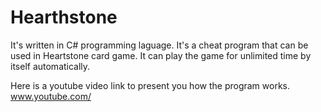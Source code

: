 # Hearthstone
It's written in C# programming laguage. It's a cheat program that can be used in Heartstone card game. It can play the game for unlimited time by itself automatically.

Here is a youtube video link to present you how the program works.
www.youtube.com/

